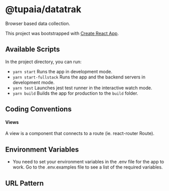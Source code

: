 # @tupaia/datatrak

Browser based data collection.

This project was bootstrapped with [Create React App](https://github.com/facebook/create-react-app).

## Available Scripts

In the project directory, you can run:

- `yarn start` Runs the app in development mode.
- `yarn start-fullstack` Runs the app and the backend servers in development mode.
- `yarn test` Launches jest test runner in the interactive watch mode.
- `yarn build` Builds the app for production to the `build` folder.


## Coding Conventions

#### Views
A view is a component that connects to a route (ie. react-router Route).

## Environment Variables
- You need to set your environment variables in the .env file for the app to work. Go to the .env.examples file to see a list of the required variables.


## URL Pattern
